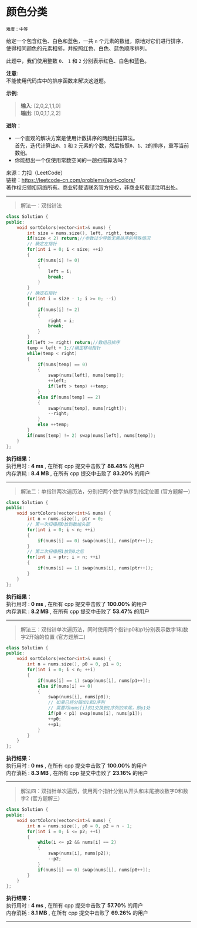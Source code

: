 # 颜色分类 #  
`难度：中等` 

给定一个包含红色、白色和蓝色，一共 `n` 个元素的数组，原地对它们进行排序，使得相同颜色的元素相邻，并按照红色、白色、蓝色顺序排列。  

此题中，我们使用整数 `0`、 `1` 和 `2` 分别表示红色、白色和蓝色。  

**注意**:  
不能使用代码库中的排序函数来解决这道题。  

**示例**:   
>**输入**: [2,0,2,1,1,0]  
>**输出**: [0,0,1,1,2,2]    

**进阶**：
- 一个直观的解决方案是使用计数排序的两趟扫描算法。  
首先，迭代计算出`0`、`1` 和 `2` 元素的个数，然后按照`0`、`1`、`2`的排序，重写当前数组。  
- 你能想出一个仅使用常数空间的一趟扫描算法吗？  

来源：力扣（LeetCode）  
链接：https://leetcode-cn.com/problems/sort-colors/  
著作权归领扣网络所有。商业转载请联系官方授权，非商业转载请注明出处。  

---  
>解法一：双指针法  

```C++
class Solution {
public:
    void sortColors(vector<int>& nums) {
        int size = nums.size(), left, right, temp;
        if(size < 2) return;//参数过少导致无需排序的特殊情况
        // 确定左指针
        for(int i = 0; i < size; ++i)
        {
            if(nums[i] != 0)
            {
                left = i;
                break;
            }
        }
        // 确定右指针
        for(int i = size - 1; i >= 0; --i)
        {
            if(nums[i] != 2)
            {
                right = i;
                break;
            }
        }
        if(left >= right) return;//数组已排序
        temp = left + 1;//确定移动指针
        while(temp < right)
        {
            if(nums[temp] == 0)
            {
                swap(nums[left], nums[temp]);
                ++left;
                if(left > temp) ++temp;
            }
            else if(nums[temp] == 2)
            {
                swap(nums[temp], nums[right]);
                --right;
            }
            else ++temp;
        }
        if(nums[temp] != 2) swap(nums[left], nums[temp]);
    }
};
```  

**执行结果：**  
执行用时 : **4 ms** , 在所有 cpp 提交中击败了 **88.48%** 的用户  
内存消耗 : **8.4 MB** , 在所有 cpp 提交中击败了 **83.20%** 的用户  

---  
>解法二：单指针两次遍历法，分别把两个数字排序到指定位置 (官方题解一)  

```C++  
class Solution {
public:
    void sortColors(vector<int>& nums) {
        int n = nums.size(), ptr = 0;
        // 第一次扫描把0放到数组头部
        for(int i = 0; i < n; ++i)
        {
            if(nums[i] == 0) swap(nums[i], nums[ptr++]);
        }
        // 第二次扫描把1放到0之后
        for(int i = ptr; i < n; ++i)
        {
            if(nums[i] == 1) swap(nums[i], nums[ptr++]);
        }
    }
};
```  

**执行结果：**  
执行用时 : **0 ms** , 在所有 cpp 提交中击败了 **100.00%** 的用户  
内存消耗 : **8.2 MB** , 在所有 cpp 提交中击败了 **53.47%** 的用户  

---  
>解法三：双指针单次遍历法，同时使用两个指针p0和p1分别表示数字1和数字2开始的位置 (官方题解二)  

```C++  
class Solution {
public:
    void sortColors(vector<int>& nums) {
        int n = nums.size(), p0 = 0, p1 = 0;
        for(int i = 0; i < n; ++i)
        {
            if(nums[i] == 1) swap(nums[i], nums[p1++]);
            else if(nums[i] == 0)
            {
                swap(nums[i], nums[p0]);
                // 如果已经分隔出1和2序列
                // 需要将nums[i]的1交换到1序列的末尾，即p1处
                if(p0 < p1) swap(nums[i], nums[p1]);
                ++p0;
                ++p1;
            }
        }
    }
};
```  

**执行结果：**  
执行用时 : **0 ms** , 在所有 cpp 提交中击败了 **100.00%** 的用户  
内存消耗 : **8.3 MB** , 在所有 cpp 提交中击败了 **23.16%** 的用户  

---  
>解法四：双指针单次遍历，使用两个指针分别从开头和末尾接收数字0和数字2 (官方题解三)  

```C++  
class Solution {
public:
    void sortColors(vector<int>& nums) {
        int n = nums.size(), p0 = 0, p2 = n - 1;
        for(int i = 0; i <= p2; ++i)
        {
            while(i <= p2 && nums[i] == 2)
            {
                swap(nums[i], nums[p2]);
                --p2;
            }
            if(nums[i] == 0) swap(nums[i], nums[p0++]);
        }
    }
};
```  

**执行结果：**  
执行用时 : **4 ms** , 在所有 cpp 提交中击败了 **57.70%** 的用户  
内存消耗 : **8.1 MB** , 在所有 cpp 提交中击败了 **69.26%** 的用户  

---  